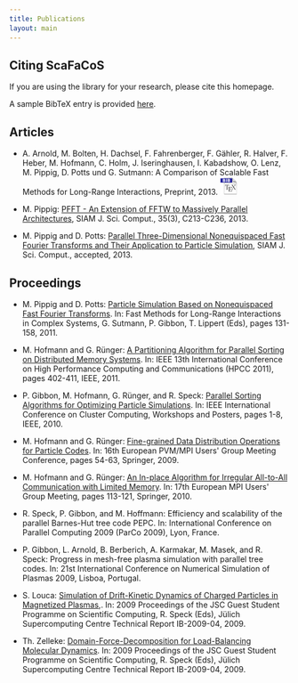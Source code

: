 ```yaml
---
title: Publications
layout: main
---
```


## Citing ScaFaCoS

If you are using the library for your research, please cite this homepage.

A sample BibTeX entry is provided [here](./files/bibtex/libfcs.bib).

## Articles

* A. Arnold, M. Bolten, H. Dachsel, F. Fahrenberger, F. Gähler, R. Halver, F. Heber, M. Hofmann, C. Holm, J. Iseringhausen, I. Kabadshow, O. Lenz, M. Pippig, D. Potts und G. Sutmann:
A Comparison of Scalable Fast Methods for Long-Range Interactions,
Preprint, 2013.
[![BibTeX](./files/pic/icon_bibtex_32x32.png "Download BibTeX entry")](./files/bibtex/ArBoDa13.bib)

* M. Pippig:
[PFFT - An Extension of FFTW to Massively Parallel Architectures](http://www-user.tu-chemnitz.de/~mpip/paper/PFFT.pdf),
SIAM J. Sci. Comput., 35(3), C213-C236, 2013. 

* M. Pippig and D. Potts: 
[Parallel Three-Dimensional Nonequispaced Fast Fourier Transforms and Their Application to Particle Simulation](http://www-user.tu-chemnitz.de/~potts/paper/pnfft.pdf),
SIAM J. Sci. Comput., accepted, 2013. 

## Proceedings

* M. Pippig and D. Potts:
[Particle Simulation Based on Nonequispaced Fast Fourier Transforms](http://www-user.tu-chemnitz.de/~potts/paper/particleNFFT.pdf).
In: Fast Methods for Long-Range Interactions in Complex Systems, G. Sutmann, P. Gibbon, T. Lippert (Eds), pages 131-158, 2011.

* M. Hofmann and G. Rünger:
[A Partitioning Algorithm for Parallel Sorting on Distributed Memory Systems](http://www.tu-chemnitz.de/informatik/PI/forschung/pub/download/HR_hpcc11.pdf).
In: IEEE 13th International Conference on High Performance Computing and Communications (HPCC 2011), pages 402-411, IEEE, 2011.

* P. Gibbon, M. Hofmann, G. Rünger, and R. Speck:
[Parallel Sorting Algorithms for Optimizing Particle Simulations](http://www.tu-chemnitz.de/informatik/PI/forschung/pub/download/HRGS_hpcce10.pdf).
In: IEEE International Conference on Cluster Computing, Workshops and Posters, pages 1-8, IEEE, 2010.

* M. Hofmann and G. Rünger:
[Fine-grained Data Distribution Operations for Particle Codes](http://www.tu-chemnitz.de/informatik/PI/forschung/pub/download/HR_europvmmpi09.pdf).
In: 16th European PVM/MPI Users' Group Meeting Conference, pages 54-63, Springer, 2009.

* M. Hofmann and G. Rünger:
[An In-place Algorithm for Irregular All-to-All Communication with Limited Memory](http://www.tu-chemnitz.de/informatik/PI/forschung/pub/download/HR_europvmmpi10.pdf).
In: 17th European MPI Users' Group Meeting, pages 113-121, Springer, 2010. 

* R. Speck, P. Gibbon, and M. Hoffmann:
Efficiency and scalability of the parallel Barnes-Hut tree code PEPC.
In: International Conference on Parallel Computing 2009 (ParCo 2009), Lyon, France.

* P. Gibbon, L. Arnold, B. Berberich, A. Karmakar, M. Masek, and R. Speck:
Progress in mesh-free plasma simulation with parallel tree codes.
In: 21st International Conference on Numerical Simulation of Plasmas 2009, Lisboa, Portugal.

* S. Louca:
[Simulation of Drift-Kinetic Dynamics of Charged Particles in Magnetized Plasmas](http://www.fz-juelich.de/ias/jsc/EN/Career/Gueststudentprogramme/Previous_years/2009/proceedings.pdf?__blob=publicationFile),.
In: 2009 Proceedings of the JSC Guest Student Programme on Scientific Computing, R. Speck (Eds), Jülich Supercomputing Centre Technical Report IB-2009-04, 2009.

* Th. Zelleke:
[Domain-Force-Decomposition for Load-Balancing Molecular Dynamics](http://www.fz-juelich.de/ias/jsc/EN/Career/Gueststudentprogramme/Previous_years/2009/proceedings.pdf?__blob=publicationFile).
In: 2009 Proceedings of the JSC Guest Student Programme on Scientific Computing, R. Speck (Eds), Jülich Supercomputing Centre Technical Report IB-2009-04, 2009.

